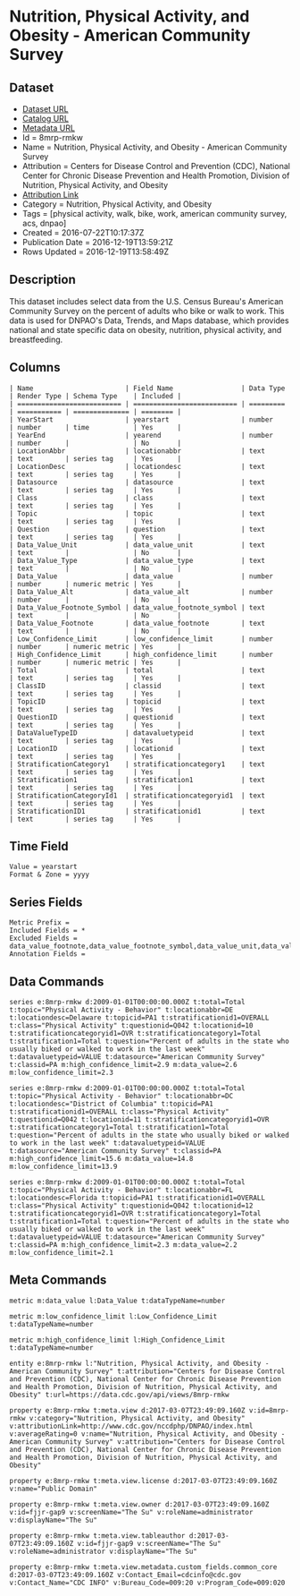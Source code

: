 # Nutrition, Physical Activity, and Obesity - American Community Survey

## Dataset

* [Dataset URL](https://data.cdc.gov/api/views/8mrp-rmkw/rows.json?max_rows=100)
* [Catalog URL](https://catalog.data.gov/dataset/nutrition-physical-activity-and-obesity-american-community-survey-abe59)
* [Metadata URL](https://data.cdc.gov/api/views/8mrp-rmkw)
* Id = 8mrp-rmkw
* Name = Nutrition, Physical Activity, and Obesity - American Community Survey
* Attribution = Centers for Disease Control and Prevention (CDC), National Center for Chronic Disease Prevention and Health Promotion, Division of Nutrition, Physical Activity, and Obesity
* [Attribution Link](http://www.cdc.gov/nccdphp/DNPAO/index.html)
* Category = Nutrition, Physical Activity, and Obesity
* Tags = [physical activity, walk, bike, work, american community survey, acs, dnpao]
* Created = 2016-07-22T10:17:37Z
* Publication Date = 2016-12-19T13:59:21Z
* Rows Updated = 2016-12-19T13:58:49Z

## Description

This dataset includes select data from the U.S. Census Bureau's American Community Survey on the percent of adults who bike or walk to work. This data is used for DNPAO's Data, Trends, and Maps database, which provides national and state specific data on obesity, nutrition, physical activity, and breastfeeding.

## Columns

```ls
| Name                       | Field Name                 | Data Type | Render Type | Schema Type    | Included | 
| ========================== | ========================== | ========= | =========== | ============== | ======== | 
| YearStart                  | yearstart                  | number    | number      | time           | Yes      | 
| YearEnd                    | yearend                    | number    | number      |                | No       | 
| LocationAbbr               | locationabbr               | text      | text        | series tag     | Yes      | 
| LocationDesc               | locationdesc               | text      | text        | series tag     | Yes      | 
| Datasource                 | datasource                 | text      | text        | series tag     | Yes      | 
| Class                      | class                      | text      | text        | series tag     | Yes      | 
| Topic                      | topic                      | text      | text        | series tag     | Yes      | 
| Question                   | question                   | text      | text        | series tag     | Yes      | 
| Data_Value_Unit            | data_value_unit            | text      | text        |                | No       | 
| Data_Value_Type            | data_value_type            | text      | text        |                | No       | 
| Data_Value                 | data_value                 | number    | number      | numeric metric | Yes      | 
| Data_Value_Alt             | data_value_alt             | number    | number      |                | No       | 
| Data_Value_Footnote_Symbol | data_value_footnote_symbol | text      | text        |                | No       | 
| Data_Value_Footnote        | data_value_footnote        | text      | text        |                | No       | 
| Low_Confidence_Limit       | low_confidence_limit       | number    | number      | numeric metric | Yes      | 
| High_Confidence_Limit      | high_confidence_limit      | number    | number      | numeric metric | Yes      | 
| Total                      | total                      | text      | text        | series tag     | Yes      | 
| ClassID                    | classid                    | text      | text        | series tag     | Yes      | 
| TopicID                    | topicid                    | text      | text        | series tag     | Yes      | 
| QuestionID                 | questionid                 | text      | text        | series tag     | Yes      | 
| DataValueTypeID            | datavaluetypeid            | text      | text        | series tag     | Yes      | 
| LocationID                 | locationid                 | text      | text        | series tag     | Yes      | 
| StratificationCategory1    | stratificationcategory1    | text      | text        | series tag     | Yes      | 
| Stratification1            | stratification1            | text      | text        | series tag     | Yes      | 
| StratificationCategoryId1  | stratificationcategoryid1  | text      | text        | series tag     | Yes      | 
| StratificationID1          | stratificationid1          | text      | text        | series tag     | Yes      | 
```

## Time Field

```ls
Value = yearstart
Format & Zone = yyyy
```

## Series Fields

```ls
Metric Prefix = 
Included Fields = *
Excluded Fields = data_value_footnote,data_value_footnote_symbol,data_value_unit,data_value_alt,data_value_type,yearend
Annotation Fields = 
```

## Data Commands

```ls
series e:8mrp-rmkw d:2009-01-01T00:00:00.000Z t:total=Total t:topic="Physical Activity - Behavior" t:locationabbr=DE t:locationdesc=Delaware t:topicid=PA1 t:stratificationid1=OVERALL t:class="Physical Activity" t:questionid=Q042 t:locationid=10 t:stratificationcategoryid1=OVR t:stratificationcategory1=Total t:stratification1=Total t:question="Percent of adults in the state who usually biked or walked to work in the last week" t:datavaluetypeid=VALUE t:datasource="American Community Survey" t:classid=PA m:high_confidence_limit=2.9 m:data_value=2.6 m:low_confidence_limit=2.3

series e:8mrp-rmkw d:2009-01-01T00:00:00.000Z t:total=Total t:topic="Physical Activity - Behavior" t:locationabbr=DC t:locationdesc="District of Columbia" t:topicid=PA1 t:stratificationid1=OVERALL t:class="Physical Activity" t:questionid=Q042 t:locationid=11 t:stratificationcategoryid1=OVR t:stratificationcategory1=Total t:stratification1=Total t:question="Percent of adults in the state who usually biked or walked to work in the last week" t:datavaluetypeid=VALUE t:datasource="American Community Survey" t:classid=PA m:high_confidence_limit=15.6 m:data_value=14.8 m:low_confidence_limit=13.9

series e:8mrp-rmkw d:2009-01-01T00:00:00.000Z t:total=Total t:topic="Physical Activity - Behavior" t:locationabbr=FL t:locationdesc=Florida t:topicid=PA1 t:stratificationid1=OVERALL t:class="Physical Activity" t:questionid=Q042 t:locationid=12 t:stratificationcategoryid1=OVR t:stratificationcategory1=Total t:stratification1=Total t:question="Percent of adults in the state who usually biked or walked to work in the last week" t:datavaluetypeid=VALUE t:datasource="American Community Survey" t:classid=PA m:high_confidence_limit=2.3 m:data_value=2.2 m:low_confidence_limit=2.1
```

## Meta Commands

```ls
metric m:data_value l:Data_Value t:dataTypeName=number

metric m:low_confidence_limit l:Low_Confidence_Limit t:dataTypeName=number

metric m:high_confidence_limit l:High_Confidence_Limit t:dataTypeName=number

entity e:8mrp-rmkw l:"Nutrition, Physical Activity, and Obesity - American Community Survey" t:attribution="Centers for Disease Control and Prevention (CDC), National Center for Chronic Disease Prevention and Health Promotion, Division of Nutrition, Physical Activity, and Obesity" t:url=https://data.cdc.gov/api/views/8mrp-rmkw

property e:8mrp-rmkw t:meta.view d:2017-03-07T23:49:09.160Z v:id=8mrp-rmkw v:category="Nutrition, Physical Activity, and Obesity" v:attributionLink=http://www.cdc.gov/nccdphp/DNPAO/index.html v:averageRating=0 v:name="Nutrition, Physical Activity, and Obesity - American Community Survey" v:attribution="Centers for Disease Control and Prevention (CDC), National Center for Chronic Disease Prevention and Health Promotion, Division of Nutrition, Physical Activity, and Obesity"

property e:8mrp-rmkw t:meta.view.license d:2017-03-07T23:49:09.160Z v:name="Public Domain"

property e:8mrp-rmkw t:meta.view.owner d:2017-03-07T23:49:09.160Z v:id=fjjr-gap9 v:screenName="The Su" v:roleName=administrator v:displayName="The Su"

property e:8mrp-rmkw t:meta.view.tableauthor d:2017-03-07T23:49:09.160Z v:id=fjjr-gap9 v:screenName="The Su" v:roleName=administrator v:displayName="The Su"

property e:8mrp-rmkw t:meta.view.metadata.custom_fields.common_core d:2017-03-07T23:49:09.160Z v:Contact_Email=cdcinfo@cdc.gov v:Contact_Name="CDC INFO" v:Bureau_Code=009:20 v:Program_Code=009:020
```